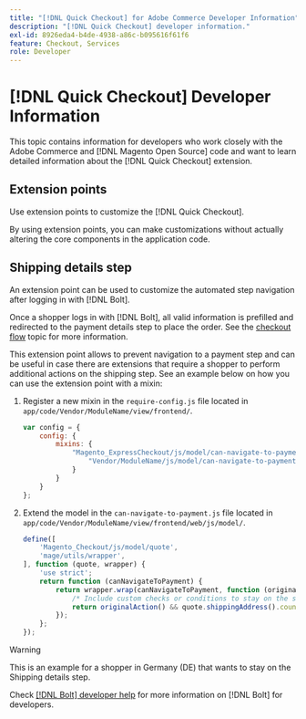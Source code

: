 ```yaml
---
title: "[!DNL Quick Checkout] for Adobe Commerce Developer Information"
description: "[!DNL Quick Checkout] developer information."
exl-id: 8926eda4-b4de-4938-a86c-b095616f61f6
feature: Checkout, Services
role: Developer
---
```

# [!DNL Quick Checkout] Developer Information

This topic contains information for developers who work closely with the Adobe Commerce and [!DNL Magento Open Source] code and want to learn detailed information about the [!DNL Quick Checkout] extension.

## Extension points

Use extension points to customize the [!DNL Quick Checkout].

By using extension points, you can make customizations without actually altering the core components in the application code.

## Shipping details step

An extension point can be used to customize the automated step navigation after logging in with [!DNL Bolt].

Once a shopper logs in with [!DNL Bolt], all valid information is prefilled and redirected to the payment details step to place the order. See the [checkout flow](https://experienceleague.adobe.com/docs/commerce-merchant-services/quick-checkout/manage-checkout/checkout-flow.html) topic for more information.

This extension point allows to prevent navigation to a payment step and can be useful in case there are extensions that require a shopper to perform additional actions on the shipping step. See an example below on how you can use the extension point with a mixin:

1. Register a new mixin in the `require-config.js` file located in `app/code/Vendor/ModuleName/view/frontend/`.

   ```js
   var config = {
       config: {
           mixins: {
               "Magento_ExpressCheckout/js/model/can-navigate-to-payment": {
                   "Vendor/ModuleName/js/model/can-navigate-to-payment-mixin": true
               }
           }
       }
   };
   ```

1. Extend the model in the `can-navigate-to-payment.js` file located in `app/code/Vendor/ModuleName/view/frontend/web/js/model/`.

   ```js
   define([
       'Magento_Checkout/js/model/quote',
       'mage/utils/wrapper',
   ], function (quote, wrapper) {
       'use strict';
       return function (canNavigateToPayment) {
           return wrapper.wrap(canNavigateToPayment, function (originalAction) {
               /* Include custom checks or conditions to stay on the shipping step,i.e: your shopper is from Germany */
               return originalAction() && quote.shippingAddress().countryId !== 'DE');
           });
       };
   });
   ```

>[!WARNING]
>
> This is an example for a shopper in Germany (DE) that wants to stay on the Shipping details step.

Check [[!DNL Bolt] developer help](https://help.bolt.com/developers/) for more information on [!DNL Bolt] for developers.
